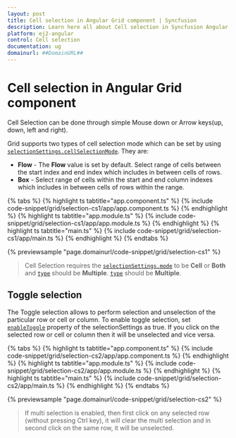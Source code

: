 ```yaml
---
layout: post
title: Cell selection in Angular Grid component | Syncfusion
description: Learn here all about Cell selection in Syncfusion Angular Grid component of Syncfusion Essential JS 2 and more.
platform: ej2-angular
control: Cell selection 
documentation: ug
domainurl: ##DomainURL##
---
```


# Cell selection in Angular Grid component

Cell Selection can be done through simple Mouse down or Arrow keys(up, down, left and right).

Grid supports two types of cell selection mode which can be set by using [`selectionSettings.cellSelectionMode`](https://ej2.syncfusion.com/angular/documentation/api/grid/selectionSettings/#cellselectionmode). They are:

* **Flow** - The **Flow** value is set by default. Select range of cells between the start index and end index which includes in between cells of rows.
* **Box** - Select range of cells within the start and end column indexes which includes in between cells of rows within the range.

{% tabs %}
{% highlight ts tabtitle="app.component.ts" %}
{% include code-snippet/grid/selection-cs1/app/app.component.ts %}
{% endhighlight %}
{% highlight ts tabtitle="app.module.ts" %}
{% include code-snippet/grid/selection-cs1/app/app.module.ts %}
{% endhighlight %}
{% highlight ts tabtitle="main.ts" %}
{% include code-snippet/grid/selection-cs1/app/main.ts %}
{% endhighlight %}
{% endtabs %}
  
{% previewsample "page.domainurl/code-snippet/grid/selection-cs1" %}

> Cell Selection requires the [`selectionSettings.mode`](https://ej2.syncfusion.com/angular/documentation/api/grid/selectionSettings/#mode) to be **Cell** or  **Both** and [`type`](https://ej2.syncfusion.com/angular/documentation/api/grid/selectionSettings/#type) should be **Multiple**.
[`type`](https://ej2.syncfusion.com/angular/documentation/api/grid/selectionSettings/#type) should be **Multiple**.

## Toggle selection

The Toggle selection allows to perform selection and unselection of the particular row or cell or column. To enable toggle selection, set [`enableToggle`](https://ej2.syncfusion.com/angular/documentation/api/grid/selectionSettings/#enabletoggle) property of the selectionSettings as true. If you click on the selected row or cell or column then it will be unselected and vice versa.

{% tabs %}
{% highlight ts tabtitle="app.component.ts" %}
{% include code-snippet/grid/selection-cs2/app/app.component.ts %}
{% endhighlight %}
{% highlight ts tabtitle="app.module.ts" %}
{% include code-snippet/grid/selection-cs2/app/app.module.ts %}
{% endhighlight %}
{% highlight ts tabtitle="main.ts" %}
{% include code-snippet/grid/selection-cs2/app/main.ts %}
{% endhighlight %}
{% endtabs %}
  
{% previewsample "page.domainurl/code-snippet/grid/selection-cs2" %}

> If multi selection is enabled, then first click on any selected row (without pressing Ctrl key), it will clear the multi selection and in second click on the same row, it will be unselected.